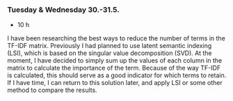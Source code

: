 ### Tuesday & Wednesday 30.-31.5.
- 10 h

I have been researching the best ways to reduce the number of terms in the TF-IDF matrix. Previously I had planned to use latent semantic indexing (LSI), which is based on the singular value decomposition (SVD). At the moment, I have decided to simply sum up the values of each column in the matrix to calculate the importance of the term. Because of the way TF-IDF is calculated, this should serve as a good indicator for which terms to retain. If I have time, I can return to this solution later, and apply LSI or some other method to compare the results.
